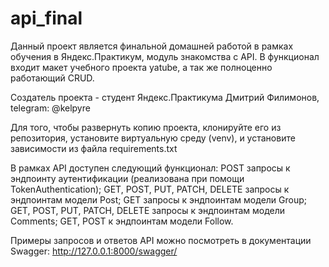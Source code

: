 # api_final

Данный проект является финальной домашней работой в рамках обучения в Яндекс.Практикум, модуль знакомства с API. В функционал входит макет учебного проекта yatube, а так же полноценно работающий CRUD.

Создатель проекта - студент Яндекс.Практикума Дмитрий Филимонов, telegram: @kelpyre

Для того, чтобы развернуть копию проекта, клонируйте его из репозитория, установите виртуальную среду (venv), и установите зависимости из файла requirements.txt

В рамках API доступен следующий функционал:
POST запросы к эндпоинту аутентификации (реализована при помощи TokenAuthentication);
GET, POST, PUT, PATCH, DELETE запросы к эндпоинтам модели Post;
GET запросы к эндпоинтам модели Group;
GET, POST, PUT, PATCH, DELETE запросы к эндпоинтам модели Comments;
GET, POST к эндпоинтам модели Follow.

Примеры запросов и ответов API можно посмотреть в документации Swagger: http://127.0.0.1:8000/swagger/
